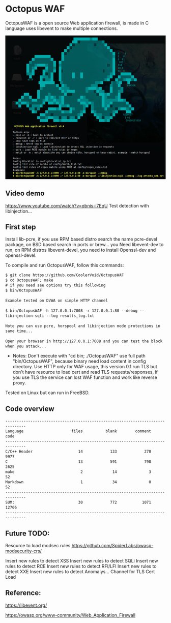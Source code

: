 # Octopus WAF 

OctopusWAF is a open source Web application firewall, is made in C language uses libevent to make multiple connections.


![Alt text](https://github.com/CoolerVoid/OctopusWAF/blob/main/doc/octopus_bannerv04.png)

Video demo
---
https://www.youtube.com/watch?v=qbnis-i7EqU
Test detection with libinjection...


First step
---

Install lib-pcre, if you use RPM based distro search the name pcre-devel package, on BSD based search in ports or brew...
you Need libevent-dev to run, on RPM distros libevent-devel, you need to install Openssl-dev and openssl-devel.

To compile and run OctopusWAF, follow this commands:
```
$ git clone https://github.com/CoolerVoid/OctopusWAF
$ cd OctopusWAF; make
# if you need see options try this following
$ bin/OctopusWAF

Example tested on DVWA on simple HTTP channel

$ bin/OctopusWAF -h 127.0.0.1:7008 -r 127.0.0.1:80 --debug --libinjection-sqli --log results_log.txt

Note you can use pcre, horspool and libinjection mode protections in same time...

Open your browser in http://127.0.0.1:7008 and you can test the block when you attack...
```
* Notes: Don't execute with "cd bin; ./OctopusWAF" use full path "bin/OctopusWAF", because binary need load content in config directory.
Use HTTP only for WAF usage, this version 0.1 run TLS but don't have resource to load cert and read TLS requests/responses, if you use TLS the service can lost WAF function and work like reverse proxy.

Tested on Linux but can run in FreeBSD.


Code overview
---
```
-------------------------------------------------------------------------------
Language                     files          blank        comment           code
-------------------------------------------------------------------------------
C/C++ Header                    14            133            270           9977
C                               13            591            798           2625
make                             2             14              3             52
Markdown                         1             34              0             52
-------------------------------------------------------------------------------
SUM:                            30            772           1071          12706
-------------------------------------------------------------------------------

```

Future TODO:
---
Resource to load modsec rules https://github.com/SpiderLabs/owasp-modsecurity-crs/

Insert new rules to detect XSS
Insert new rules to detect SQLi
Insert new rules to detect RCE
Insert new rules to detect RFI/LFI
Insert new rules to detect XXE
Insert new rules to detect Anomalys...
Channel for TLS
Cert Load





Reference:
---

https://libevent.org/

https://owasp.org/www-community/Web_Application_Firewall


